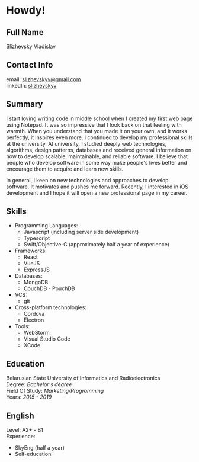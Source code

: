 # Howdy!

## Full Name ##
Slizhevsky Vladislav
## Contact Info ##
email: slizhevskyv@gmail.com  
linkedIn: [slizhevskyv](https://www.linkedin.com/in/slizhevskyv)
## Summary ##
I start loving writing code in middle school when I created my first web page using Notepad. It was so impressive that I look back on that feeling with warmth. When you understand that you made it on your own, and it works perfectly, it inspires even more. I continued to develop my professional skills at the university. At university, I studied deeply web technologies, algorithms, design patterns, databases and received general information on how to develop scalable, maintainable, and reliable software. I believe that people who develop software in some way make people's lives better and encourage them to acquire and learn new skills.

In general, I keen on new technologies and approaches to develop software. It motivates and pushes me forward. Recently, I interested in iOS development and I hope it will open a new professional page in my career.
## Skills ##
* Programming Languages:
    - Javascript (including server side development)
    - Typescript
    - Swift/Objective-C (approximately half a year of experience)
* Frameworks:
    - React
    - VueJS
    - ExpressJS
* Databases:
    - MongoDB
    - CouchDB - PouchDB
* VCS:
    - git
* Cross-platform technologies:
    - Cordova
    - Electron
* Tools:
    - WebStorm
    - Visual Studio Code
    - XCode

## Education ##
Belarusian State University of Informatics and Radioelectronics    
Degree: *Bachelor's degree*  
Field Of Study: *Marketing/Programming*  
Years: *2015 - 2019*

## English ##
Level: A2+ - B1  
Experience:
* SkyEng (half a year)
* Self-education
